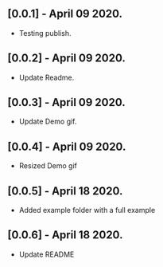 ## [0.0.1] - April 09 2020.

* Testing publish.

## [0.0.2] - April 09 2020.

* Update Readme.

## [0.0.3] - April 09 2020.

* Update Demo gif.

## [0.0.4] - April 09 2020.

* Resized Demo gif

## [0.0.5] - April 18 2020.

* Added example folder with a full example

## [0.0.6] - April 18 2020.

* Update README